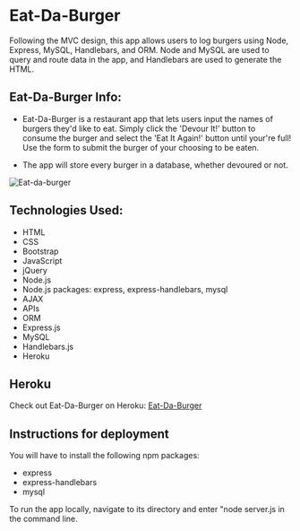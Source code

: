 # Eat-Da-Burger
Following the MVC design, this app allows users to log burgers using Node, Express, MySQL, Handlebars, and ORM. Node and MySQL are used to query and route data in the app, and Handlebars are used to generate the HTML.


## Eat-Da-Burger Info:

* Eat-Da-Burger is a restaurant app that lets users input the names of burgers they'd like to eat. Simply click the 'Devour It!' button to consume the burger and select the 'Eat It Again!' button until your're full! Use the form to submit the burger of your choosing to be eaten.

* The app will store every burger in a database, whether devoured or not.

![Eat-da-burger](../assets/img/Eat-da-burger.PNG)



## Technologies Used:

* HTML
* CSS
* Bootstrap
* JavaScript
* jQuery
* Node.js
* Node.js packages: express, express-handlebars, mysql
* AJAX
* APIs
* ORM
* Express.js
* MySQL
* Handlebars.js
* Heroku

## Heroku

Check out Eat-Da-Burger on Heroku: [Eat-Da-Burger](https://eat-da-burger-log-da-burger.herokuapp.com/ )

## Instructions for deployment

You will have to install the following npm packages:
* express
* express-handlebars
* mysql

To run the app locally, navigate to its directory and enter "node server.js in the command line.
